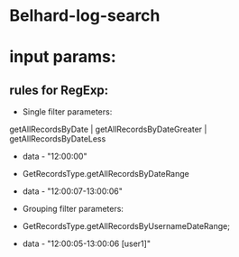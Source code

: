 # Belhard-log-search

input params:
=============
rules for RegExp:
-----------------

- Single filter parameters:

 getAllRecordsByDate | getAllRecordsByDateGreater | getAllRecordsByDateLess
+ data - "12:00:00"

- GetRecordsType.getAllRecordsByDateRange
- data - "12:00:07-13:00:06"

- Grouping filter parameters:
- GetRecordsType.getAllRecordsByUsernameDateRange;
- data - "12:00:05-13:00:06 [user1]"
